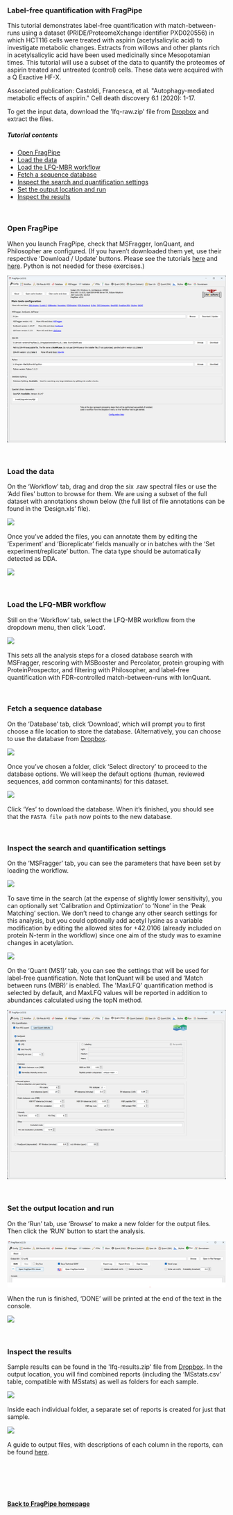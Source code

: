 ### Label-free quantification with FragPipe

This tutorial demonstrates label-free quantification with match-between-runs using a dataset (PRIDE/ProteomeXchange identifier PXD020556) in which HCT116 cells were treated with aspirin (acetylsalicylic acid) to investigate metabolic changes. Extracts from willows and other plants rich in acetylsalicylic acid have been used medicinally since Mesopotamian times. This tutorial will use a subset of the data to quantify the proteomes of aspirin treated and untreated (control) cells. These data were acquired with a Q Exactive HF-X.

Associated publication: Castoldi, Francesca, et al. "Autophagy-mediated metabolic effects of aspirin." Cell death discovery 6.1 (2020): 1-17.

To get the input data, download the 'lfq-raw.zip' file from [Dropbox](https://www.dropbox.com/sh/azdbblag7whv9v7/AACk8t4-6LowMYobKyXxUMS8a?dl=1) and extract the files.

##### Tutorial contents
* [Open FragPipe](https://fragpipe.nesvilab.org/docs/tutorial_lfq.html#open-fragpipe)
* [Load the data](https://fragpipe.nesvilab.org/docs/tutorial_lfq.html#load-the-data)
* [Load the LFQ-MBR workflow](https://fragpipe.nesvilab.org/docs/tutorial_lfq.html#load-the-lfq-mbr-workflow)
* [Fetch a sequence database](https://fragpipe.nesvilab.org/docs/tutorial_lfq.html#fetch-a-sequence-database)
* [Inspect the search and quantification settings](https://fragpipe.nesvilab.org/docs/tutorial_lfq.html#inspect-the-search-and-quantification-settings)
* [Set the output location and run](https://fragpipe.nesvilab.org/docs/tutorial_lfq.html#set-the-output-location-and-run)
* [Inspect the results](https://fragpipe.nesvilab.org/docs/tutorial_lfq.html#inspect-the-results)

<br>

### Open FragPipe
When you launch FragPipe, check that MSFragger, IonQuant, and Philosopher are configured. (If you haven’t downloaded them yet, use their respective ‘Download / Update’ buttons. Please see the tutorials [here](https://fragpipe.nesvilab.org/docs/tutorial_fragpipe.html#configure-fragpipe) and [here](https://fragpipe.nesvilab.org/docs/tutorial_setup_fragpipe.html). Python is not needed for these exercises.)

![](https://raw.githubusercontent.com/Nesvilab/FragPipe/gh-pages/images/share-config.png)

<br>


### Load the data
On the ‘Workflow’ tab, drag and drop the six .raw spectral files or use the ‘Add files’ button to browse for them. We are using a subset of the full dataset with annotations shown below (the full list of file annotations can be found in the ‘Design.xls’ file).

![](https://raw.githubusercontent.com/Nesvilab/FragPipe/gh-pages/images/lfq-rawfiles.png)

Once you’ve added the files, you can annotate them by editing the ‘Experiment’ and ‘Bioreplicate’ fields manually or in batches with the ‘Set experiment/replicate’ button. The data type should be automatically detected as DDA.

![](https://raw.githubusercontent.com/Nesvilab/FragPipe/gh-pages/images/lfq-annotatefiles.png)


<br>

### Load the LFQ-MBR workflow

Still on the ‘Workflow’ tab, select the LFQ-MBR workflow from the dropdown menu, then click ‘Load’.

![](https://raw.githubusercontent.com/Nesvilab/FragPipe/gh-pages/images/lfq-workflow.png)

This sets all the analysis steps for a closed database search with MSFragger, rescoring with MSBooster and Percolator, protein grouping with ProteinProspector, and filtering with Philosopher, and label-free quantification with FDR-controlled match-between-runs with IonQuant.

<br>

### Fetch a sequence database
On the ‘Database’ tab, click ‘Download’, which will prompt you to first choose a file location to store the database. (Alternatively, you can choose to use the database from [Dropbox](https://www.dropbox.com/s/v8tlkwu96f3txfj/2021-05-07-decoys-reviewed-contam-UP000005640.fas?dl=0).

![](https://raw.githubusercontent.com/Nesvilab/FragPipe/gh-pages/images/share-database.png)

Once you’ve chosen a folder, click ‘Select directory’ to proceed to the database options. We will keep the default options (human, reviewed sequences, add common contaminants) for this dataset.

![](https://raw.githubusercontent.com/Nesvilab/FragPipe/gh-pages/images/share-database-options.png)

Click ‘Yes’ to download the database. When it’s finished, you should see that the `FASTA file path` now points to the new database.

<br>

### Inspect the search and quantification settings
On the ‘MSFragger’ tab, you can see the parameters that have been set by loading the workflow.

![](https://raw.githubusercontent.com/Nesvilab/FragPipe/gh-pages/images/share-msfragger.png)

To save time in the search (at the expense of slightly lower sensitivity), you can optionally set ‘Calibration and Optimization’ to ‘None’ in the ‘Peak Matching’ section. We don’t need to change any other search settings for this analysis, but you could optionally add acetyl lysine as a variable modification by editing the allowed sites for +42.0106 (already included on protein N-term in the workflow) since one aim of the study was to examine changes in acetylation.

![](https://raw.githubusercontent.com/Nesvilab/FragPipe/gh-pages/images/lfq-searchvarmod.png)

On the ‘Quant (MS1)’ tab, you can see the settings that will be used for label-free quantification. Note that IonQuant will be used and ‘Match between runs (MBR)’ is enabled. The 'MaxLFQ' quantification method is selected by default, and MaxLFQ values will be reported in addition to abundances calculated using the topN method.

![](https://raw.githubusercontent.com/Nesvilab/FragPipe/gh-pages/images/share-lfq.png)


<br>

### Set the output location and run
On the ‘Run’ tab, use ‘Browse’ to make a new folder for the output files. Then click the ‘RUN’ button to start the analysis.

![](https://raw.githubusercontent.com/Nesvilab/FragPipe/gh-pages/images/share-run.png)


When the run is finished, ‘DONE’ will be printed at the end of the text in the console.

![](https://raw.githubusercontent.com/Nesvilab/FragPipe/gh-pages/images/tmt-2plexes-done.png)

<br>

### Inspect the results
Sample results can be found in the 'lfq-results.zip' file from [Dropbox](https://www.dropbox.com/sh/azdbblag7whv9v7/AACk8t4-6LowMYobKyXxUMS8a?dl=0). In the output location, you will find combined reports (including the ‘MSstats.csv’ table, compatible with MSstats) as well as folders for each sample.

![](https://raw.githubusercontent.com/Nesvilab/FragPipe/gh-pages/images/lfq-results1.png)

Inside each individual folder, a separate set of reports is created for just that sample.

![](https://raw.githubusercontent.com/Nesvilab/FragPipe/gh-pages/images/sample-results2.png)

A guide to output files, with descriptions of each column in the reports, can be found [here](https://fragpipe.nesvilab.org/docs/tutorial_fragpipe_outputs.html).

<br>
<br>
<br>
<br>

#### [Back to FragPipe homepage](https://fragpipe.nesvilab.org/)
